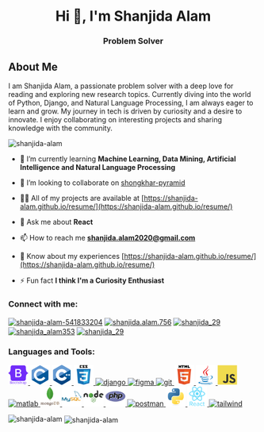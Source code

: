 <h1 align="center">Hi 👋, I'm Shanjida Alam</h1>
<h3 align="center">Problem Solver</h3>

<h2 align="left">About Me</h2>

<p align="left">
I am Shanjida Alam, a passionate problem solver with a deep love for reading and exploring new research topics. Currently diving into the world of Python, Django, and Natural Language Processing, I am always eager to learn and grow. My journey in tech is driven by curiosity and a desire to innovate. I enjoy collaborating on interesting projects and sharing knowledge with the community.
</p>

<p align="left"> <img src="https://komarev.com/ghpvc/?username=shanjida-alam&label=Profile%20views&color=0e75b6&style=flat" alt="shanjida-alam" /> </p>

- 🌱 I’m currently learning **Machine Learning, Data Mining, Artificial Intelligence and Natural Language Processing**

- 👯 I’m looking to collaborate on [shongkhar-pyramid](https://github.com/sajjad-h/shongkhar-pyramid)

- 👨‍💻 All of my projects are available at [https://shanjida-alam.github.io/resume/](https://shanjida-alam.github.io/resume/)

- 💬 Ask me about **React**

- 📫 How to reach me **shanjida.alam2020@gmail.com**

- 📄 Know about my experiences [https://shanjida-alam.github.io/resume/](https://shanjida-alam.github.io/resume/)

- ⚡ Fun fact **I think I'm a Curiosity Enthusiast**



<h3 align="left">Connect with me:</h3>
<p align="left">
<a href="https://linkedin.com/in/shanjida-alam-541833204" target="blank"><img align="center" src="https://raw.githubusercontent.com/rahuldkjain/github-profile-readme-generator/master/src/images/icons/Social/linked-in-alt.svg" alt="shanjida-alam-541833204" height="30" width="40" /></a>
<a href="https://fb.com/shanjida.alam.756" target="blank"><img align="center" src="https://raw.githubusercontent.com/rahuldkjain/github-profile-readme-generator/master/src/images/icons/Social/facebook.svg" alt="shanjida.alam.756" height="30" width="40" /></a>
<a href="https://www.codechef.com/users/shanjida_29" target="blank"><img align="center" src="https://cdn.jsdelivr.net/npm/simple-icons@3.1.0/icons/codechef.svg" alt="shanjida_29" height="30" width="40" /></a>
<a href="https://codeforces.com/profile/shanjida_alam353" target="blank"><img align="center" src="https://raw.githubusercontent.com/rahuldkjain/github-profile-readme-generator/master/src/images/icons/Social/codeforces.svg" alt="shanjida_alam353" height="30" width="40" /></a>
<a href="https://www.leetcode.com/shanjida_29" target="blank"><img align="center" src="https://raw.githubusercontent.com/rahuldkjain/github-profile-readme-generator/master/src/images/icons/Social/leet-code.svg" alt="shanjida_29" height="30" width="40" /></a>
</p>

<h3 align="left">Languages and Tools:</h3>
<p align="left">
<a href="https://getbootstrap.com" target="_blank" rel="noreferrer"> <img src="https://raw.githubusercontent.com/devicons/devicon/master/icons/bootstrap/bootstrap-plain-wordmark.svg" alt="bootstrap" width="40" height="40"/> </a>
<a href="https://www.cprogramming.com/" target="_blank" rel="noreferrer"> <img src="https://raw.githubusercontent.com/devicons/devicon/master/icons/c/c-original.svg" alt="c" width="40" height="40"/> </a>
<a href="https://www.w3schools.com/cpp/" target="_blank" rel="noreferrer"> <img src="https://raw.githubusercontent.com/devicons/devicon/master/icons/cplusplus/cplusplus-original.svg" alt="cplusplus" width="40" height="40"/> </a>
<a href="https://www.w3schools.com/css/" target="_blank" rel="noreferrer"> <img src="https://raw.githubusercontent.com/devicons/devicon/master/icons/css3/css3-original-wordmark.svg" alt="css3" width="40" height="40"/> </a>
<a href="https://www.djangoproject.com/" target="_blank" rel="noreferrer"> <img src="https://cdn.worldvectorlogo.com/logos/django.svg" alt="django" width="40" height="40"/> </a>
<a href="https://www.figma.com/" target="_blank" rel="noreferrer"> <img src="https://www.vectorlogo.zone/logos/figma/figma-icon.svg" alt="figma" width="40" height="40"/> </a>
<a href="https://git-scm.com/" target="_blank" rel="noreferrer"> <img src="https://www.vectorlogo.zone/logos/git-scm/git-scm-icon.svg" alt="git" width="40" height="40"/> </a>
<a href="https://www.w3.org/html/" target="_blank" rel="noreferrer"> <img src="https://raw.githubusercontent.com/devicons/devicon/master/icons/html5/html5-original-wordmark.svg" alt="html5" width="40" height="40"/> </a>
<a href="https://www.java.com" target="_blank" rel="noreferrer"> <img src="https://raw.githubusercontent.com/devicons/devicon/master/icons/java/java-original.svg" alt="java" width="40" height="40"/> </a>
<a href="https://developer.mozilla.org/en-US/docs/Web/JavaScript" target="_blank" rel="noreferrer"> <img src="https://raw.githubusercontent.com/devicons/devicon/master/icons/javascript/javascript-original.svg" alt="javascript" width="40" height="40"/> </a>
<a href="https://www.mathworks.com/" target="_blank" rel="noreferrer"> <img src="https://upload.wikimedia.org/wikipedia/commons/2/21/Matlab_Logo.png" alt="matlab" width="40" height="40"/> </a>
<a href="https://www.mongodb.com/" target="_blank" rel="noreferrer"> <img src="https://raw.githubusercontent.com/devicons/devicon/master/icons/mongodb/mongodb-original-wordmark.svg" alt="mongodb" width="40" height="40"/> </a>
<a href="https://www.mysql.com/" target="_blank" rel="noreferrer"> <img src="https://raw.githubusercontent.com/devicons/devicon/master/icons/mysql/mysql-original-wordmark.svg" alt="mysql" width="40" height="40"/> </a>
<a href="https://nodejs.org" target="_blank" rel="noreferrer"> <img src="https://raw.githubusercontent.com/devicons/devicon/master/icons/nodejs/nodejs-original-wordmark.svg" alt="nodejs" width="40" height="40"/> </a>
<a href="https://www.php.net" target="_blank" rel="noreferrer"> <img src="https://raw.githubusercontent.com/devicons/devicon/master/icons/php/php-original.svg" alt="php" width="40" height="40"/> </a>
<a href="https://postman.com" target="_blank" rel="noreferrer"> <img src="https://www.vectorlogo.zone/logos/getpostman/getpostman-icon.svg" alt="postman" width="40" height="40"/> </a>
<a href="https://www.python.org" target="_blank" rel="noreferrer"> <img src="https://raw.githubusercontent.com/devicons/devicon/master/icons/python/python-original.svg" alt="python" width="40" height="40"/> </a>
<a href="https://reactjs.org/" target="_blank" rel="noreferrer"> <img src="https://raw.githubusercontent.com/devicons/devicon/master/icons/react/react-original-wordmark.svg" alt="react" width="40" height="40"/> </a>
<a href="https://tailwindcss.com/" target="_blank" rel="noreferrer"> <img src="https://www.vectorlogo.zone/logos/tailwindcss/tailwindcss-icon.svg" alt="tailwind" width="40" height="40"/> </a>
</p>

<p><img align="left" src="https://github-readme-stats.vercel.app/api/top-langs?username=shanjida-alam&show_icons=true&locale=en&layout=compact" alt="shanjida-alam" /></p>

<p>&nbsp;<img align="center" src="https://github-readme-stats.vercel.app/api?username=shanjida-alam&show_icons=true&locale=en" alt="shanjida-alam" /></p>
